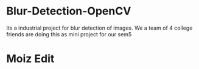 # Blur-Detection-OpenCV
Its a industrial project for blur detection of images. We a team of 4 college friends are doing this as mini project for our sem5

# Moiz Edit